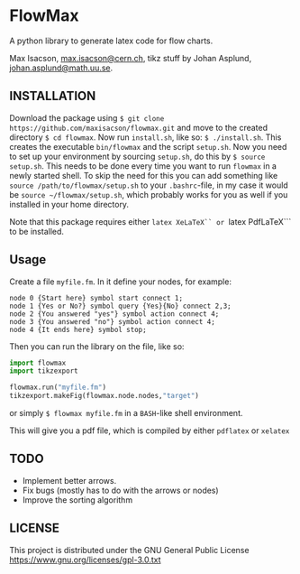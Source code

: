 FlowMax
=======

A python library to generate latex code for flow charts.


Max Isacson, max.isacson@cern.ch, tikz stuff by Johan Asplund, johan.asplund@math.uu.se.

INSTALLATION
------------
Download the package using `$ git clone https://github.com/maxisacson/flowmax.git` and move to the created directory `$ cd flowmax`. Now run `install.sh`, like so: `$ ./install.sh`. This creates the executable `bin/flowmax` and the script `setup.sh`. Now you need to set up your environment by sourcing `setup.sh`, do this by `$ source setup.sh`. This needs to be done every time you want to run `flowmax` in a newly started shell. To skip the need for this you can add something like `source /path/to/flowmax/setup.sh` to your `.bashrc`-file, in my case it would be `source ~/flowmax/setup.sh`, which probably works for you as well if you installed in your home directory.

Note that this package requires either ```latex XeLaTeX`` or ```latex PdfLaTeX``` to be installed.

Usage
-----
Create a file `myfile.fm`. In it define your nodes, for example:
```
node 0 {Start here} symbol start connect 1;
node 1 {Yes or No?} symbol query {Yes}{No} connect 2,3;
node 2 {You answered "yes"} symbol action connect 4;
node 3 {You answered "no"} symbol action connect 4;
node 4 {It ends here} symbol stop;
```
Then you can run the library on the file, like so:
```python
import flowmax
import tikzexport

flowmax.run("myfile.fm")
tikzexport.makeFig(flowmax.node.nodes,"target")
```
or simply `$ flowmax myfile.fm` in a `BASH`-like shell environment.

This will give you a pdf file, which is compiled by either `pdflatex` or `xelatex`

TODO
----
- Implement better arrows.
- Fix bugs (mostly has to do with the arrows or nodes)
- Improve the sorting algorithm

LICENSE
-------
This project is distributed under the GNU General Public License https://www.gnu.org/licenses/gpl-3.0.txt
